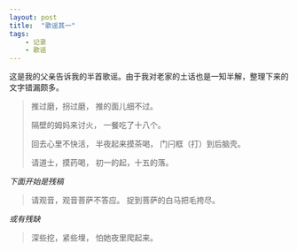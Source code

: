 ```yaml
---
layout: post
title:  "歌谣其一"
tags: 
    - 记录
    - 歌谣
---
```

这是我的父亲告诉我的半首歌谣。由于我对老家的土话也是一知半解，整理下来的文字错漏颇多。

<!--break-->
>推过磨，拐过磨，
>推的面儿细不过。
>
>隔壁的姆妈来讨火，
>一餐吃了十八个。
>
>回去心里不快活，
>半夜起来摸茶喝，
>门闩框（打）到后脑壳。
>
>请道士，摸药喝，
>初一的起，十五的落。

*下面开始是残稿*
>请观音，观音菩萨不答应。
>捉到菩萨的白马把毛挎尽。

*或有残缺*
>深些挖，紧些埋，
>怕她夜里爬起来。